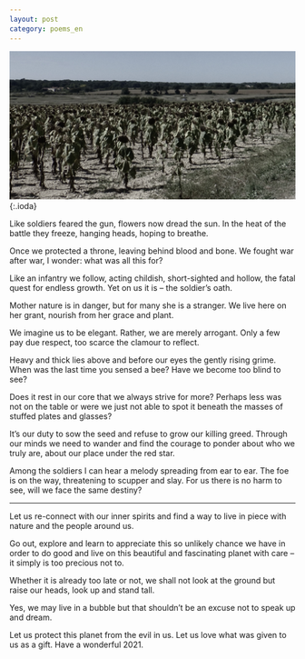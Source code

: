 ```yaml
---
layout: post
category: poems_en
---
```


![fallen army](/P1050119.jpg){:.ioda}

Like soldiers feared the gun,
flowers now dread the sun.
In the heat of the battle they freeze,
hanging heads, hoping to breathe.

Once we protected a throne,
leaving behind blood and bone.
We fought war after war,
I wonder: what was all this for?

Like an infantry we follow,
acting childish, short-sighted and hollow,
the fatal quest for endless growth.
Yet on us it is – the soldier’s oath.

Mother nature is in danger,
but for many she is a stranger.
We live here on her grant,
nourish from her grace and plant.

We imagine us to be elegant.
Rather, we are merely arrogant.
Only a few pay due respect,
too scarce the clamour to reflect. 

Heavy and thick lies
above and before our eyes
the gently rising grime.
When was the last time
you sensed a bee?
Have we become too blind to see?

Does it rest in our core
that we always strive for more?
Perhaps less was not on the table
or were we just not able 
to spot it beneath the masses
of stuffed plates and glasses?

It’s our duty to sow the seed
and refuse to grow our killing greed.
Through our minds we need to wander
and find the courage to ponder
about who we truly are,
about our place under the red star.

Among the soldiers I can hear 
a melody spreading from ear to ear.
The foe is on the way,
threatening to scupper and slay.
For us there is no harm to see,
will we face the same destiny?

---

Let us re-connect with our inner spirits and find a way to live in piece with nature and the people around us.

Go out, explore and learn to appreciate this so unlikely chance we have in order to do good and live on this beautiful and fascinating planet with care – it simply is too precious not to.

Whether it is already too late or not, we shall not look at the ground but raise our heads, look up and stand tall.

Yes, we may live in a bubble but that shouldn’t be an excuse not to speak up and dream.

Let us protect this planet from the evil in us.
Let us love what was given to us as a gift.
Have a wonderful 2021.
